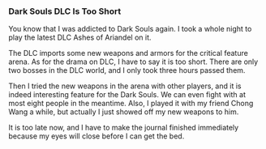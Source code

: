 ### Dark Souls DLC Is Too Short
You know that I was addicted to Dark Souls again. I took a whole night to play the latest DLC Ashes of Ariandel on it.

The DLC imports some new weapons and armors for the critical feature arena. As for the drama on DLC, I have to say it is too short. There are only two bosses in the DLC world, and I only took three hours passed them.

Then I tried the new weapons in the arena with other players, and it is indeed interesting feature for the Dark Souls. We can even fight with at most eight people in the meantime. Also, I played it with my friend Chong Wang a while, but actually I just showed off my new weapons to him.

It is too late now, and I have to make the journal finished immediately because my eyes will close before I can get the bed.
